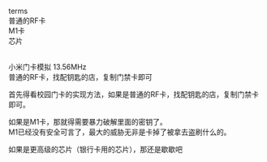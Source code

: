 <p>terms<br />普通的RF卡<br />M1卡<br />芯片</p>
<p><br />小米门卡模拟 13.56MHz<br />普通的RF卡，找配钥匙的店，复制门禁卡即可</p>
<p>首先得看校园门卡的实现方法，如果是普通的RF卡，找配钥匙的店，复制门禁卡即可。</p>
<p>如果是M1卡，那就得需要暴力破解里面的密钥了。<br />M1已经没有安全可言了，最大的威胁无非是卡掉了被拿去盗刷什么的。</p>
<p>如果是更高级的芯片（银行卡用的芯片），那还是歇歇吧</p>